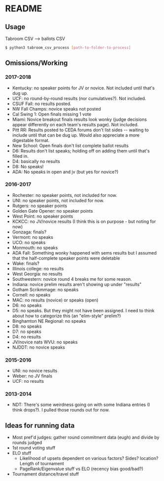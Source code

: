 # README

## Usage

Tabroom CSV --> ballots CSV

```bash
$ python3 tabroom_csv_process [path-to-folder-to-process]
```

## Omissions/Working

### 2017-2018
* Kentucky: no speaker points for JV or novice. Not included until that's dug up.
* UCF: no round-by-round results (nor cumulatives?). Not included.
* CSUF Fall: no results posted.
* NW Fall Champs: novice speaks not posted
* Cal Swing 1: Open finals missing 1 vote
* Miami: Novice breakout finals results look wonky (judge decisions appear differently on each team's results page). Not included.
* Pitt RR: Results posted to CEDA forums don't list sides -- waiting to include until that can be dug up. Would also appreciate a more digestable format.
* New School: Open finals don't list complete ballot results
* D6: Results don't list speaks; holding off on adding them until that's filled in.
* D4: basically no results
* D8: No speaks!
* ADA: No speaks in open and jv (but yes for novice?)

### 2016-2017
* Rochester: no speaker points, not included for now.
* UNI: no speaker points, not included for now.
* Rutgers: no speaker points
* Golden Gate Opener: no speaker points
* West Point: no speaker points
* KCKCC: no JV/novice results (I think this is on purpose - but noting for now)
* Gonzaga: finals?
* Vermont: no speaks
* UCO: no speaks
* Monmouth: no speaks
* ADA Fall: Something wonky happened with sems results but I assumed that the half-complete speaker points were deletable
* Wake: finals?
* Illinois college: no results
* West Georgia: no results
* Southwestern: novice round 4 breaks me for some reason.
* Indiana: novice prelim results aren't showing up under "results"
* Gotham Scrikmmage: no speaks
* Cornell: no speaks
* MAC: no results (novice) or speaks (open)
* D6: no speaks
* D5: no speaks. But they might not have been assigned. I need to think about how to categorize this (an "elim-style" prelim?)
* Binghamton NE Regional: no speaks
* D8: no speaks
* D7: no speaks
* D4: no results
* JV/novice nats WVU: no speaks
* NJDDT: no novice speaks

### 2015-2016
* UNI: no novice results
* Weber: no JV finals
* UCF: no results


### 2013-2014
* NDT: There's some weirdness going on with some Indiana entries (I think drops?). I pulled those rounds out for now.



## Ideas for running data

* Most pref'd judges: gather round commitment data (eugh) and divide by rounds judged
* 1st round voting stuff
* ELO stuff
  * Likelihood of upsets dependent on various factors? Sides? location? Length of tournament
  * PageRank/Eigenvalue stuff vs ELO (recency bias good/bad?)
* Tournament distance/travel stuff
